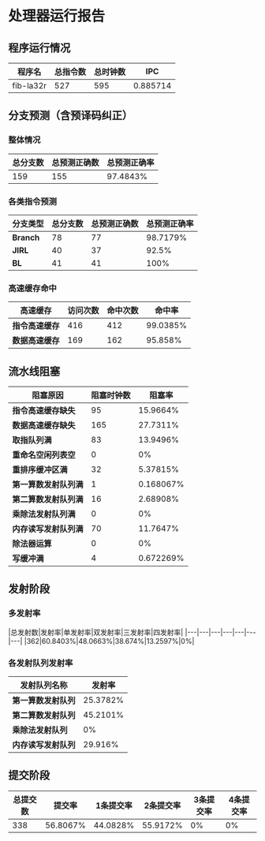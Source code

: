 # 处理器运行报告
## 程序运行情况
|程序名|总指令数|总时钟数|IPC|
|---|---|---|---|
|fib-la32r|527|595|0.885714|

## 分支预测（含预译码纠正）
### 整体情况
|总分支数|总预测正确数|总预测正确率|
|---|---|---|
|159|155|97.4843%|

### 各类指令预测
|分支类型|总分支数|总预测正确数|总预测正确率|
|---|---|---|---|
|**Branch**| 78 | 77 | 98.7179%|
|**JIRL**| 40 | 37 | 92.5%|
|**BL**| 41 | 41 | 100%|

### 高速缓存命中
|高速缓存|访问次数|命中次数|命中率|
|---|---|---|---|
|**指令高速缓存**| 416 | 412 | 99.0385%|
|**数据高速缓存**| 169 | 162 | 95.858%|
## 流水线阻塞
|阻塞原因|阻塞时钟数|阻塞率|
|---|---|---|
|**指令高速缓存缺失**| 95 | 15.9664%|
|**数据高速缓存缺失**| 165 | 27.7311%|
|**取指队列满**| 83 | 13.9496%|
|**重命名空闲列表空**|0 | 0%|
|**重排序缓冲区满**|32 | 5.37815%|
|**第一算数发射队列满**|1 | 0.168067%|
|**第二算数发射队列满**|16 | 2.68908%|
|**乘除法发射队列满**|0 | 0%|
|**内存读写发射队列满**|70 | 11.7647%|
|**除法器运算**|0 | 0%|
|**写缓冲满**|4 | 0.672269%|

## 发射阶段
### 多发射率
|总发射数|发射率|单发射率|双发射率|三发射率|四发射率|
|---|---|---|---|---|---|---|
|362|60.8403%|48.0663%|38.674%|13.2597%|0%|

### 各发射队列发射率
|发射队列名称|发射率|
|---|---|
|**第一算数发射队列**|25.3782%|
|**第二算数发射队列**|45.2101%|
|**乘除法发射队列**|0%|
|**内存读写发射队列**|29.916%|

## 提交阶段
|总提交数|提交率|1条提交率|2条提交率|3条提交率|4条提交率|
|---|---|---|---|---|---|
|338|56.8067%|44.0828%|55.9172%|0%|0%|
